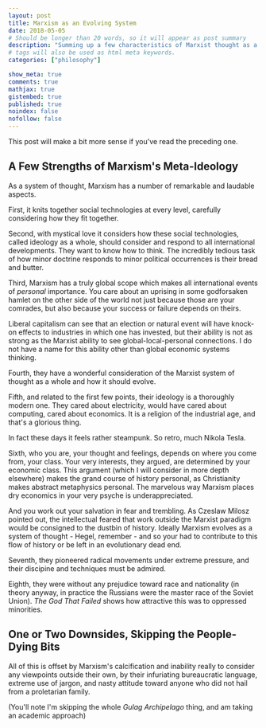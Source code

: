 ```yaml
---
layout: post
title: Marxism as an Evolving System
date: 2018-05-05
# Should be longer than 20 words, so it will appear as post summary
description: "Summing up a few characteristics of Marxist thought as a system"
# tags will also be used as html meta keywords.
categories: ["philosophy"]

show_meta: true
comments: true
mathjax: true
gistembed: true
published: true
noindex: false
nofollow: false
---
```


This post will make a bit more sense if you've read the preceding one.
## A Few Strengths of Marxism's Meta-Ideology
As a system of thought, Marxism has a number of remarkable and laudable
aspects. 

First, it knits together social technologies at every level, carefully
considering how they fit together.

Second, with mystical love it considers how these social technologies, called
ideology as a whole, should consider and respond to all international
developments. They want to know how to think. The incredibly tedious task of how
minor doctrine responds to minor political occurrences is their bread and
butter.

Third, Marxism has a truly global scope which makes all international events of
*personal* importance. You care about an uprising in some godforsaken hamlet on
the other side of the world not just because those are your comrades, but also
because your success or failure depends on theirs. 

Liberal capitalism can see that an election or natural event will have knock-on
effects to industries in which one has invested, but their ability is not as
strong as the Marxist ability to see global-local-personal connections. I do not
have a name for this ability other than global economic systems thinking.

Fourth, they have a wonderful consideration of the Marxist system of thought as
a whole and how it should evolve.

Fifth, and related to the first few points, their ideology is a thoroughly
modern one. They cared about electricity, would have cared about computing,
cared about economics. It is a religion of the industrial age, and that's a
glorious thing.

In fact these days it feels rather steampunk. So retro, much Nikola Tesla.

Sixth, who you are, your thought and feelings, depends on where you come from,
your class. Your very interests, they argued, are determined by your economic
class. This argument (which I will consider in more depth elsewhere) makes the
grand course of history personal, as Christianity makes abstract metaphysics
personal. The marvelous way Marxism places dry economics in your very psyche is
underappreciated.

And you work out your salvation in fear and trembling. As Czeslaw Milosz pointed
out, the intellectual feared that work outside the Marxist paradigm would be
consigned to the dustbin of history. Ideally Marxism evolves as a system of
thought - Hegel, remember - and so your had to contribute to this flow of
history or be left in an evolutionary dead end.

Seventh, they pioneered radical movements under extreme pressure, and their
discipine and techniques must be admired. 

Eighth, they were without any prejudice toward race and nationality (in theory
anyway, in practice the Russians were the master race of the Soviet Union). *The God That Failed* shows how attractive this was to oppressed minorities.

## One or Two Downsides, Skipping the People-Dying Bits
All of this is offset by Marxism's calcification and inability really to
consider any viewpoints outside their own, by their infuriating bureaucratic
language, extreme use of jargon, and nasty attitude toward anyone who did not
hail from a proletarian family.

(You'll note I'm skipping the whole *Gulag Archipelago* thing, and am taking an
academic approach)
